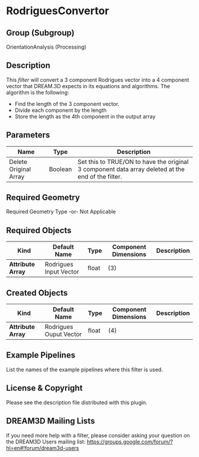 # RodriguesConvertor #

## Group (Subgroup) ##

OrientationAnalysis (Processing)

## Description ##

This *filter* will convert a 3 component Rodrigues vector into a 4 component vector that DREAM.3D expects in its
equations and algorithms. The algorithm is the following:

+ Find the length of the 3 component vector.
+ Divide each component by the length
+ Store the length as the 4th component in the output array

## Parameters ##

| Name                  | Type    | Description                                                                                       |
|-----------------------|---------|---------------------------------------------------------------------------------------------------|
| Delete Original Array | Boolean | Set this to TRUE/ON to have the original 3 component data array deleted at the end of the filter. |

## Required Geometry ##

Required Geometry Type -or- Not Applicable

## Required Objects ##

| Kind                | Default Name           | Type  | Component Dimensions | Description |
|---------------------|------------------------|-------|----------------------|-------------|
| **Attribute Array** | Rodrigues Input Vector | float | (3)                  |             |

## Created Objects ##

| Kind                | Default Name           | Type  | Component Dimensions | Description |
|---------------------|------------------------|-------|----------------------|-------------|
| **Attribute Array** | Rodrigues Ouput Vector | float | (4)                  |             |

## Example Pipelines ##

List the names of the example pipelines where this filter is used.

## License & Copyright ##

Please see the description file distributed with this plugin.

## DREAM3D Mailing Lists ##

If you need more help with a filter, please consider asking your question on the DREAM3D Users mailing list:
https://groups.google.com/forum/?hl=en#!forum/dream3d-users

